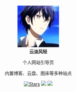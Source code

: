 <p align="center">
  <a href="https://mehoon.com">
    <img src="assets/avatar.jpg" width="130" />
  </a>
  <br />
  <b>云淡风轻</b>
  <p align="center">个人网站引导页</p>
  <p align="center">内置博客、云盘、图床等多种站点</p>
  <p align="center">
    <!--<img src="https://img.shields.io/github/v/release/haohaizhi/haohaizhi.github.io" /> -->
    <a href="https://github.com/haohaizhi/haohaizhi.github.io/stargazers"><img src="https://img.shields.io/github/stars/haohaizhi/haohaizhi.github.io" alt="Stars"/></a>
    <!--<img alt="Angular" src="https://img.shields.io/static/v1.svg?label=&message=Angular11&style=flat-square&color=C82B38"> -->
    <img src="https://img.shields.io/github/license/haohaizhi/haohaizhi.github.io" />
    <a href="https://hits.dwyl.com/haohaizhi/haohaizhi.github.io">
      <img src="https://hits.dwyl.com/haohaizhi/haohaizhi.github.io.svg" />
    </a>
  </p>
</p>

<br />
<br />
